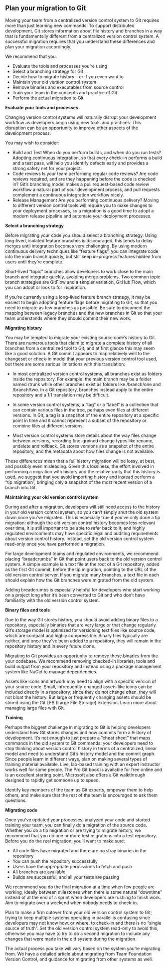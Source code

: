## Plan your migration to Git

Moving your team from a centralized version control system to Git requires more than just learning new commands. To support distributed development, Git stores information about file history and branches in a way that is fundamentally different from a centralized version control system. A successful migration requires that you understand these differences and plan your migration accordingly.

We recommend that you:
 * Evaluate the tools and processes you’re using
 * Select a branching strategy for Git
 * Decide how to migrate history – or if you even want to
* Maintain your old version control system
* Remove binaries and executables from source control
* Train your team in the concepts and practice of Git
* Perform the actual migration to Git

**Evaluate your tools and processes**

Changing version control systems will naturally disrupt your development workflow as developers begin using new tools and practices. This disruption can be an opportunity to improve other aspects of the development process.

You may wish to consider:

* Build and Test
  When do you perform builds, and when do you run tests? Adopting continuous integration, so that every check-in performs a build and a test pass, will help you identify defects early and provides a strong safety net for your project.
* Code reviews
Is your team performing regular code reviews? Are code reviews required, and are they happening before the code is checked in? Git’s branching model makes a pull request-based code review workflow a natural part of your development process, and pull requests complement a continuous integration workflow nicely.
* Release Management
Are you performing continuous delivery? Moving to different version control tools will require you to make changes to your deployment processes, so a migration is a good time to adopt a modern release pipeline and automate your deployment processes.

**Select a branching strategy**

Before migrating your code you should select a branching strategy. Using long-lived, isolated feature branches is discouraged; this tends to delay merges until integration becomes very challenging. By using modern continuous delivery techniques like “feature flags”, you can integrate code into the main branch quickly, but still keep in-progress features hidden from users until they’re complete.

Short-lived “topic” branches allow developers to work close to the main branch and integrate quickly, avoiding merge problems. Two common topic branch strategies are GitFlow and a simpler variation, GitHub Flow, which you can adopt or look to for inspiration.

If you’re currently using a long-lived feature branch strategy, it may be easiest to begin adopting feature flags before migrating to Git, so that you need to migrate as few branches as possible. Be sure to document the mapping between legacy branches and the new branches in Git so that your team understands where they should commit their new work.

**Migrating history**

You may be tempted to migrate your existing source code’s history to Git. There are numerous tools that claim to migrate a complete history of all branches from a centralized tool to Git, and at first glance this may seem like a good solution. A Git commit appears to map relatively well to the changeset or check-in model that your previous version control tool used, but there are some serious limitations with this translation:

* In most centralized version control systems, all branches exist as folders inside the repository. For example: the main branch may be a folder named /trunk while other branches exist as folders like /branch/one and /branch/two. In a Git repository, branches instead apply to the entire repository and a 1:1 translation may be difficult.

* In some version control systems, a “tag” or a “label” is a collection that can contain various files in the tree, perhaps even files at different versions. In Git, a tag is a snapshot of the entire repository at a specific point in time and it cannot represent a subset of the repository or combine files at different versions.

* Most version control systems store details about the way files change between versions, recording fine-grained change types like rename, undelete and rollback. Git stores versions as a snapshot of the entire repository, and the metadata about how files change is not available.

These differences mean that a full history migration will be lossy, at best, and possibly even misleading. Given this lossiness, the effort involved in performing a migration with history and the relative rarity that this history is used, we suggest that you avoid importing history and instead perform a “tip migration”, bringing only a snapshot of the most recent version of a branch into Git.



**Maintaining your old version control system**

During and after a migration, developers will still need access to the history in your old version control system, so you can’t simply shut the old system down once you’ve migrated. This is especially true if you’ve only done a tip migration: although the old version control history becomes less relevant over time, it is still important to be able to refer back to it, and highly regulated environments may have specific legal and auditing requirements about version control history. Instead, set the old version control system read-only once you have performed a migration.

For large development teams and regulated environments, we recommend placing “breadcrumbs” in Git that point users back to the old version control system. A simple example is a text file at the root of a Git repository, added as the first Git commit, before the tip migration, pointing to the URL of the old version control server. If you migrate many branches, a text file in each should explain how the Git branches were migrated from the old system.

Adding breadcrumbs is especially helpful for developers who start working on a project long after it’s been converted to Git and who don’t have familiarity with the old version control system.

**Binary files and tools**

Due to the way Git stores history, you should avoid adding binary files to a repository, especially binaries that are very large or that change regularly. Git’s storage model is optimized for versioning text files like source code, which are compact and highly compressible. Binary files typically are neither, and once they’ve been added to a repository, they will remain in the repository history and in every future clone.

Migrating to Git provides an opportunity to remove these binaries from the your codebase. We recommend removing checked-in libraries, tools and build output from your repository and instead using a package management system like NuGet to manage dependencies.

Assets like icons and artwork may need to align with a specific version of your source code. Small, infrequently-changed assets like icons can be included directly in a repository; since they do not change often, they will not bloat the history. But large or frequently changing assets should be stored using the Git LFS (Large File Storage) extension. Learn more about managing large files with Git.

**Training**

Perhaps the biggest challenge in migrating to Git is helping developers understand how Git stores changes and how commits form a history of development. It’s not enough to just prepare a “cheat sheet” that maps commands in the old system to Git commands: your developers need to stop thinking about version control history in terms of a centralized, linear model and need to understand Git’s history model and the commit graph. Since people learn in different ways, plan on making several types of training material available. Live, lab-based training with an expert instructor works well for some people. The Pro Git book is available for free online and is an excellent starting point. Microsoft also offers a Git walkthrough designed to rapidly get someone up to speed.

Identify key members of the team as Git experts, empower them to help others, and make sure that the rest of the team is encouraged to ask them questions.

**Migrating code**

Once you’ve updated your processes, analyzed your code and started training your team, you can finally do a migration of the source code. Whether you do a tip migration or are trying to migrate history, we recommend that you do one or more test migrations into a test repository. Before you do the real migration, you’ll want to make sure:
 * All code files have migrated and there are no stray binaries in the repository
 * You can push the repository successfully 
* Users have the appropriate permissions to fetch and push
* All branches are available
* Builds are successful, and all your tests are passing

We recommend you do the final migration at a time when few people are working, ideally between milestones when there is some natural “downtime” instead of at the end of a sprint when developers are rushing to finish work. Aim to migrate over a weekend when nobody needs to check-in.

Plan to make a firm cutover from your old version control system to Git; trying to keep multiple systems operating in parallel is confusing since developers may not know how, or where, to check-in and there is no “single source of truth”. Set the old version control system read-only to avoid this, otherwise you may have to try to do a second migration to include any changes that were made in the old system during the migration.

The actual process you take will vary based on the system you’re migrating from. We have a detailed article about migrating from Team Foundation Version Control, and guidance for migrating from other systems as well.